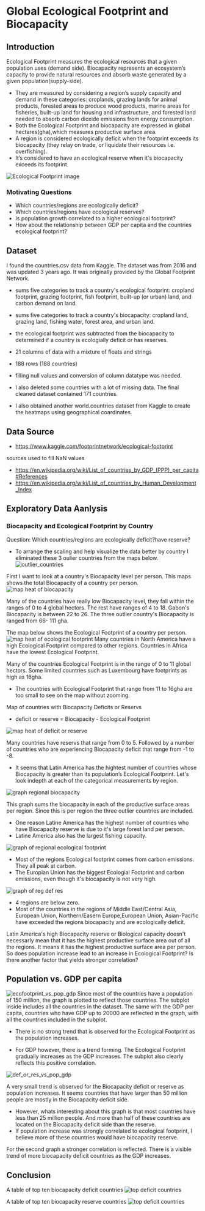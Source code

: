 # Global Ecological Footprint and Biocapacity

## Introduction

Ecological Footprint measures the ecological resources that a given population uses (demand side).  Biocapacity represents an ecosystem’s capacity to provide natural resources and absorb waste generated by a given population(supply-side). 
- They are measured by considering a region’s supply capacity and demand in these categories: croplands, grazing lands for animal products, forested areas to produce wood products, marine areas for fisheries, built-up land for housing and infrastructure, and forested land needed to absorb carbon dioxide emissions from energy consumption.
- Both the Ecological Footprint and biocapacity are expressed in global hectares(gha),which measures productive surface area. 
- A region is considered ecologically deficit when the footprint exceeds its biocapacity (they relay on trade, or liquidate their resources i.e. overfishing).
- It’s considered to have an ecological reserve when it's biocapacity exceeds its footprint. 


![Ecological Footprint image](images/footprint-labeled-crop.jpg)



### Motivating Questions 

* Which countries/regions are ecologically deficit?
* Which countries/regions have ecological reserves?
* Is population growth correlated to a higher ecological footprint?
* How about the relationship between GDP per capita and the countries ecological footprint?



## Dataset 

I found the countries.csv data from Kaggle. The dataset was from 2016 and was updated 3 years ago.  It was originally provided by the Global Footprint Network. 

* sums five categories to track a country's ecological footprint: cropland footprint, grazing footprint, fish footprint, built-up (or urban) land, and carbon demand on land.
* sums five categories to track a country's biocapacity: cropland land, grazing land, fishing water, forest area, and urban land.
* the ecological footprint was subtracted from the biocapacity to determined if a country is ecologially deficit or has reserves. 
* 21 columns of data with a mixture of floats and strings
* 188 rows (188 countries)
* filling null values and conversion of column datatype was needed.
* I also deleted some countries with a lot of missing data. The final cleaned dataset contained 171 countries. 

* I also obtained another world.countries dataset from Kaggle to create the heatmaps using geographical coardinates. 

## Data Source 
* https://www.kaggle.com/footprintnetwork/ecological-footprint

sources used to fill NaN values
* https://en.wikipedia.org/wiki/List_of_countries_by_GDP_(PPP)_per_capita#References
* https://en.wikipedia.org/wiki/List_of_countries_by_Human_Development_Index


## Exploratory Data Aanlysis

### Biocapacity and Ecological Footprint by Country

Question: Which countries/regions are ecologically deficit?have reserve? 
* To arrange the scaling and help visualize the data better by country I eliminated these 3 oulier countries from the  maps below. 
![outlier_countries](images/outlier_countries.png)

First I want to look at a country's Biocapacity level per person. This maps shows the total Biocapacity of a country per person.  
![map heat of biocapacity](images/Biocap.png)

Many of the countries have really low Biocapacity level, they fall within the ranges of 0 to 4 global hectors. The rest have ranges of 4 to 18. Gabon's Biocapacity is between 22 to 26. The three outlier country's Biocapacity is ranged from 66- 111 gha. 


The map below shows the Ecological Footprint of a country per person. 
![map heat of ecological footprint](images/EcoFP.png)
Many countries in North America have a high Ecological Footprint compared to other regions. Countries in Africa have the lowest Ecological Footprint. 

Many of the countries Ecological Footprint is in the range of 0 to 11 global hectors. Some limited countries such as Luxembourg have footprints as high as 16gha. 
* The countries with Ecological Footprint that range from 11 to 16gha are too small to see on the map without zooming. 

Map of countries with Biocapacity Deficits or Reservs
* deficit or reserve = Biocapacity - Ecological Footprint 

![map heat of deficit or reserve](images/bioDEFres.png)

Many countries have reservs that range from 0 to 5. Followed by a number of countries who are experiencing Biocapacity deficit that range from -1 to -8. 

- It seems that Latin America has the hightest number of countries whose Biocapacity is greater than its population’s Ecological Footprint. Let's look indepth at each of the categorical measurements by region.  




![graph regional biocapacity](images/"region_biocapacity".png)

This graph sums the biocapacity in each of the productive surface areas per region. Since this is per region the three outlier countries are included. 

- One reason Latine America has the highest number of countries who have Biocapacity reserve is due to it's large forest land per person. 
- Latine America also has the largest fishing capacity. 

![graph of regional ecological footprint](images/total_regional_footprint.png)
- Most of the regions Ecological footprint comes from carbon emissions. They all peak at carbon. 
- The Europian Union has the biggest Ecologial Footprint and carbon emissions, even though it's biocapacity is not very high. 

![graph of reg def res](images/region_biocap_vs_ecology_demand.png)
- 4 regions are below zero. 
- Most of the countries in the regions of Middle East/Central Asia, European Union, Northern/Easern Europe,European Union, Asian-Pacific have exceeded the regions biocapacity and are ecologically deficit. 

Latin America's high Biocapacity reserve or Biological capacity doesn't necessarly mean that it has the highest productive surface area out of all the regions. It means it has the highest productive surface area per person. So does population increase lead to an increase in Ecological Footprint? Is there another factor that yields stronger correlation? 

## Population vs. GDP per capita 

![ecofootprint_vs_pop_gdp](images/test3.png)
Since most of the countries have a population of 150 million, the graph is plotted to reflect those countries. The subplot inside includes all the countries in the dataset. The same with the GDP per capita, countries who have GDP up to 20000 are reflected in the graph, with all the countries included in the subplot. 

* There is no strong trend that is observed for the Ecological Footprint as the population increases. 

* For GDP however, there is a trend forming. The Ecological Footprint gradually increases as the GDP increases. The subplot also clearly reflects this positive correlation. 





![def_or_res_vs_pop_gdp](images/test2.png)

A very small trend is observed for the Biocapacity deficit or reserve as population increases. It seems countries that have larger than 50 million people are mostly in the Biocapacity deficit side. 
* However, whats interesting about this graph is that most countries have less than 25 million people. And more than half of these countries are located on the Biocapacity deficit side than the reserve. 
* If population increase was strongly correlated to ecological footprint, I believe more of these countries would have biocapacity reserve. 

For the second graph a stronger correlation is reflected. There is a visible trend of more biocapacity deficit countries as the GDP increases. 


## Conclusion 
A table of top ten biocapacity deficit countries 
![top deficit countries](images/topten_def.png)

A table of top ten biocapacity reserve countries
![top deficit countries](images/topten_res.png)











